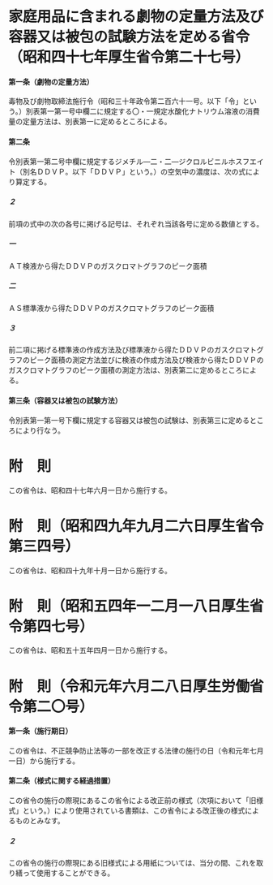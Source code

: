 # 家庭用品に含まれる劇物の定量方法及び容器又は被包の試験方法を定める省令（昭和四十七年厚生省令第二十七号）
#### 第一条（劇物の定量方法）
毒物及び劇物取締法施行令（昭和三十年政令第二百六十一号。以下「令」という。）別表第一第一号中欄二に規定する〇・一規定水酸化ナトリウム溶液の消費量の定量方法は、別表第一に定めるところによる。
#### 第二条
令別表第一第二号中欄に規定するジメチル―二・二―ジクロルビニルホスフエイト（別名ＤＤＶＰ。以下「ＤＤＶＰ」という。）の空気中の濃度は、次の式により算定する。
##### ２
前項の式中の次の各号に掲げる記号は、それぞれ当該各号に定める数値とする。
##### 一
ＡＴ検液から得たＤＤＶＰのガスクロマトグラフのピーク面積
##### 二
ＡＳ標準液から得たＤＤＶＰのガスクロマトグラフのピーク面積
##### ３
前二項に掲げる標準液の作成方法及び標準液から得たＤＤＶＰのガスクロマトグラフのピーク面積の測定方法並びに検液の作成方法及び検液から得たＤＤＶＰのガスクロマトグラフのピーク面積の測定方法は、別表第二に定めるところによる。
#### 第三条（容器又は被包の試験方法）
令別表第一第一号下欄に規定する容器又は被包の試験は、別表第三に定めるところにより行なう。
# 附　則
この省令は、昭和四十七年六月一日から施行する。
# 附　則（昭和四九年九月二六日厚生省令第三四号）
この省令は、昭和四十九年十月一日から施行する。
# 附　則（昭和五四年一二月一八日厚生省令第四七号）
この省令は、昭和五十五年四月一日から施行する。
# 附　則（令和元年六月二八日厚生労働省令第二〇号）
#### 第一条（施行期日）
この省令は、不正競争防止法等の一部を改正する法律の施行の日（令和元年七月一日）から施行する。
#### 第二条（様式に関する経過措置）
この省令の施行の際現にあるこの省令による改正前の様式（次項において「旧様式」という。）により使用されている書類は、この省令による改正後の様式によるものとみなす。
##### ２
この省令の施行の際現にある旧様式による用紙については、当分の間、これを取り繕って使用することができる。
